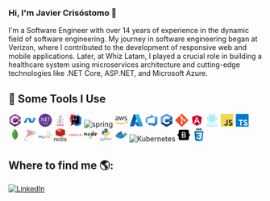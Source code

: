 ### Hi, I'm Javier Crisóstomo 👋
I'm a Software Engineer with over 14 years of experience in the dynamic field of software engineering. My journey in software engineering began at Verizon, where I contributed to the development of responsive web and mobile applications. Later, at Whiz Latam, I played a crucial role in building a healthcare system using microservices architecture and cutting-edge technologies like .NET Core, ASP.NET, and Microsoft Azure.

<h2>🚀 Some Tools I Use</h2>
<p>
<img src="https://raw.githubusercontent.com/devicons/devicon/master/icons/csharp/csharp-original.svg" alt="csharp" width="26" style="padding-right:10;"/>
<img src="https://raw.githubusercontent.com/devicons/devicon/master/icons/dot-net/dot-net-original.svg" alt=".NET" width="26" style="padding-right:10;"/>
<img src="https://raw.githubusercontent.com/devicons/devicon/master/icons/dotnetcore/dotnetcore-original.svg" alt="dotnetcore" width="26" style="padding-right:10;"/>
<img src="https://raw.githubusercontent.com/devicons/devicon/master/icons/java/java-original-wordmark.svg" alt="java" width="26" style="padding-right:10;"/>
<img src="https://raw.githubusercontent.com/devicons/devicon/master/icons/intellij/intellij-original.svg" alt="intellij" width="26" style="padding-right:10;"/>
<img src="https://www.vectorlogo.zone/logos/springio/springio-icon.svg" alt="spring" width="26" style="padding-right:10;"/>
<img src="https://raw.githubusercontent.com/devicons/devicon/master/icons/amazonwebservices/amazonwebservices-original-wordmark.svg" alt="amazonwebservices" width="26" style="padding-right:10;"/>
<img src="https://raw.githubusercontent.com/devicons/devicon/master/icons/azure/azure-original.svg" alt="azure" width="26" style="padding-right:10;"/>
<img src="https://raw.githubusercontent.com/devicons/devicon/master/icons/azuredevops/azuredevops-original.svg" alt="azuredevops" width="26" style="padding-right:10;"/>
<img src="https://raw.githubusercontent.com/devicons/devicon/master/icons/cplusplus/cplusplus-original.svg" alt="cplusplus" width="26" style="padding-right:10;"/>
<img src="https://raw.githubusercontent.com/devicons/devicon/master/icons/git/git-original.svg" alt="git" width="26" style="padding-right:10;"/>
<img src="https://raw.githubusercontent.com/devicons/devicon/master/icons/angular/angular-original.svg" alt="angular" width="26" style="padding-right:10;"/>
<img src="https://raw.githubusercontent.com/devicons/devicon/master/icons/react/react-original-wordmark.svg" alt="react" width="26" style="padding-right:10;"/>
<img src="https://raw.githubusercontent.com/devicons/devicon/master/icons/javascript/javascript-original.svg" alt="javascript" width="26" style="padding-right:10;"/>
<img src="https://raw.githubusercontent.com/devicons/devicon/master/icons/typescript/typescript-original.svg" alt="typescript" width="26" style="padding-right:10;"/>
<img src="https://raw.githubusercontent.com/devicons/devicon/master/icons/mongodb/mongodb-original.svg" alt="mongodb" width="26" style="padding-right:10;"/>
<img src="https://raw.githubusercontent.com/devicons/devicon/master/icons/microsoftsqlserver/microsoftsqlserver-original.svg" alt="microsoftsqlserver" width="26" style="padding-right:10;"/>
<img src="https://raw.githubusercontent.com/devicons/devicon/master/icons/mysql/mysql-original-wordmark.svg" alt="mysql" width="26" style="padding-right:10;"/>
<img src="https://raw.githubusercontent.com/devicons/devicon/master/icons/redis/redis-original-wordmark.svg" alt="redis" width="26" style="padding-right:10;"/>
<img src="https://raw.githubusercontent.com/devicons/devicon/master/icons/oracle/oracle-original.svg" alt="oracle" width="26" style="padding-right:10;"/>
<img src="https://raw.githubusercontent.com/devicons/devicon/master/icons/nodejs/nodejs-original-wordmark.svg" alt="nodejs" width="26" style="padding-right:10;"/>
<img src="https://raw.githubusercontent.com/devicons/devicon/master/icons/python/python-original-wordmark.svg" alt="python" width="26" style="padding-right:10;"/>
<img src="https://raw.githubusercontent.com/devicons/devicon/master/icons/docker/docker-original.svg" alt="Docker" width="26" style="padding-right:10;"/>
<img src="https://www.vectorlogo.zone/logos/kubernetes/kubernetes-icon.svg" alt="Kubernetes" width="26" style="padding-right:10;"/>
<img src="https://raw.githubusercontent.com/devicons/devicon/master/icons/bootstrap/bootstrap-plain.svg" alt="bootstrap" width="26" style="padding-right:10;"/>
<img src="https://raw.githubusercontent.com/devicons/devicon/master/icons/css3/css3-original-wordmark.svg" alt="css3" width="26" style="padding-right:10;"/>
</p>

<h2>Where to find me 🌎:</h2>
<a href="https://www.linkedin.com/in/jcrisostomo/" target="_blank"><img alt="LinkedIn" src="https://img.shields.io/badge/linkedin-%230077B5.svg?&style=for-the-badge&logo=linkedin&logoColor=white" /></a>

<!--
**JavierCrisostomo/JavierCrisostomo** is a ✨ _special_ ✨ repository because its `README.md` (this file) appears on your GitHub profile.

Here are some ideas to get you started:

- 🔭 I’m currently working on ...
- 🌱 I’m currently learning ...
- 👯 I’m looking to collaborate on ...
- 🤔 I’m looking for help with ...
- 💬 Ask me about ...
- 📫 How to reach me: ...
- 😄 Pronouns: ...
- ⚡ Fun fact: ...
-->
